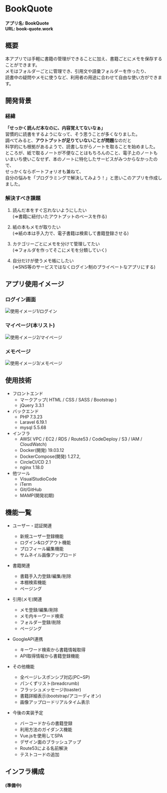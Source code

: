 # BookQuote
**アプリ名: BookQuote**<br>
**URL: book-quote.work**


## 概要
本アプリでは手軽に書籍の管理ができることに加え、書籍ごとにメモを保存することができます。<br>
メモはフォルダーごとに管理でき、引用文や語彙フォルダーを作ったり、<br>
読書中の疑問やメモに使うなど、利用者の用途に合わせて自由な使い方ができます。

## 開発背景
### 経緯
**「せっかく読んだ本なのに、内容覚えてないなぁ」**<br>
習慣的に読書をするようになって、そう思うことが多くなりました。<br>
調べてみると、**アウトプットが足りていないことが問題**なのだと<br>
科学的にも根拠があるようで、読書しながらノートを取ることを始めました。<br>
ところが、紙で取るノートが不便なことはもちろんのこと、電子上のノートも<br>
いまいち使いこなせず、本のノートに特化したサービスがみつからなかったので、<br>
せっかくならポートフォリオも兼ねて、<br>
自分の悩みを「プログラミングで解決してみよう！」と思いこのアプリを作成しました。


### 解決すべき課題
1. 読んだ本をすぐ忘れないようにしたい<br>
 (=>書籍に紐付いたアウトプットのベースを作る)

2. 紙の本もメモが取りたい<br>
 (=>紙の本は手入力で、電子書籍は検索して書籍登録させる)

3. カテゴリーごとにメモを分けて管理してたい<br>
 (=>フォルダを作ってそこにメモを分類していく)

4. 自分だけが使うメモ帳にしたい<br>
 (=>SNS等のサービスではなくログイン制のプライベートなアプリにする)


## アプリ使用イメージ
### ログイン画面
![使用イメージ1/ログイン](https://book-quote.s3-ap-northeast-1.amazonaws.com/layouts/login.jpg)

### マイページ(本リスト)
![使用イメージ2/マイページ](https://book-quote.s3-ap-northeast-1.amazonaws.com/layouts/mypage.jpg)

### メモページ
![使用イメージ3/メモページ](https://book-quote.s3-ap-northeast-1.amazonaws.com/layouts/memo.jpg)

## 使用技術
* フロントエンド
    * マークアップ( HTML / CSS / SASS / Bootstrap )
    * jQuery 3.3.1
* バックエンド
    * PHP 7.3.23
    * Laravel 6.19.1
    * mysql 5.5.68
* インフラ
    * AWS( VPC / EC2 / RDS / Route53 / CodeDeploy / S3 / IAM / CloudWatch)
    * Docker(開発) 19.03.12
    * DockerCompose(開発) 1.27.2,
    * CircleCI/CD 2.1
    * nginx 1.18.0
* 他ツール
    * VisualStudioCode
    * iTerm
    * Git/GitHub
    * MAMP(開発初期)

## 機能一覧
* ユーザー・認証関連
    * 新規ユーザー登録機能
    * ログイン&ログアウト機能
    * プロフィール編集機能
    * サムネイル画像アップロード　　　

* 書籍関連
    * 書籍手入力登録/編集/削除
    * 本棚検索機能
    * ページング

* 引用(メモ)関連
    * メモ登録/編集/削除
    * メモ内キーワード検索
    * フォルダー登録/削除
    * ページング

* GoogleAPI連携
    * キーワード検索から書籍情報取得
    * API取得情報から書籍登録機能

* その他機能
    * 全ページレスポンシブ対応(PC~SP)
    * パンくずリスト(breadcrumb)
    * フラッシュメッセージ(toaster)
    * 書籍詳細表示(bootstrap/アコーディオン)
    * 画像アップロードリアルタイム表示

* 今後の実装予定
    * バーコードからの書籍登録
    * 利用方法のガイダンス機能
    * Vue.jsを使用してSPA
    * デザイン面のブラッシュアップ
    * Route53による名前解決
    * テストコードの追加


## インフラ構成
#### (準備中)
